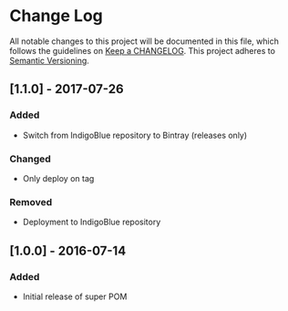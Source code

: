 # Change Log
All notable changes to this project will be documented in this file, which follows the guidelines
on [Keep a CHANGELOG](http://keepachangelog.com/). This project adheres to
[Semantic Versioning](http://semver.org/).

## [1.1.0] - 2017-07-26

### Added

- Switch from IndigoBlue repository to Bintray (releases only)

### Changed

- Only deploy on tag

### Removed

- Deployment to IndigoBlue repository

## [1.0.0] - 2016-07-14

### Added

- Initial release of super POM
